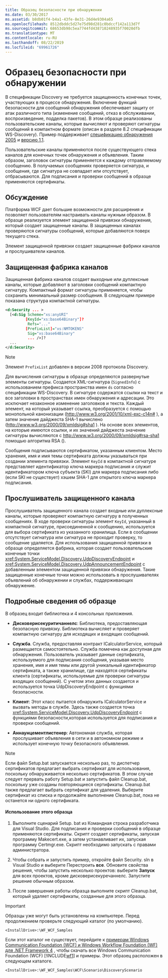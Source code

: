 ```yaml
---
title: Образец безопасности при обнаружении
ms.date: 03/30/2017
ms.assetid: b8db01f4-b4a1-43fe-8e31-26d4e9304a65
ms.openlocfilehash: 8512dbddc5d27e75d98d281c0bdccf142a113d7f
ms.sourcegitcommit: 68653db98c5ea7744fd438710248935f70020dfb
ms.translationtype: MT
ms.contentlocale: ru-RU
ms.lasthandoff: 08/22/2019
ms.locfileid: "69961726"
---
```

# <a name="discovery-security-sample"></a>Образец безопасности при обнаружении
В спецификации Discovery не требуется защищенность конечных точек, участвующих в процессе обнаружения. Включение функций безопасности для сообщений обнаружения обеспечивает защиту от атак различного типа (изменение сообщений, отказ в обслуживании, воспроизведение, подделка пакетов). В этом образце реализованы пользовательские каналы, которые вычисляют и проверяют сигнатуры сообщений в компактном формате (описан в разделе 8.2 спецификации WS-Discovery). Пример поддерживает [спецификацию обнаружения 2005](https://go.microsoft.com/fwlink/?LinkId=177912) и [версию 1,1](https://go.microsoft.com/fwlink/?LinkId=179677).  
  
 Пользовательские каналы применяются после существующего стека каналов для конечных точек обнаружения и объявления. Таким образом, заголовок сигнатуры применяется к каждому отправляемому сообщению. В получаемых сообщениях проверяется сигнатура, и сообщения, где сигнатура не совпадает или отсутствует, отбрасываются. Для подписания и проверки сообщений в образце применяются сертификаты.  
  
## <a name="discussion"></a>Обсуждение  
 Платформа WCF дает большие возможности для расширения и позволяет пользователям настраивать каналы нужным образом. В образце реализуется элемент защищенной привязки обнаружения, который создает защищенные каналы. В защищенных каналах проверяются сигнатуры сообщений, которые добавляются поверх текущего стека.  
  
 Элемент защищенной привязки создает защищенные фабрики каналов и прослушиватели каналов.  
  
## <a name="secure-channel-factory"></a>Защищенная фабрика каналов  
 Защищенная фабрика каналов создает выходные или дуплексные каналы, которые добавляют в заголовки сообщений компактную сигнатуру. Компактный формат сигнатуры применяется, чтобы сохранить минимальный размер сообщения. В следующем примере показана структура компактной сигнатуры.  
  
```xml  
<d:Security ... >   
  [<d:Sig Scheme="xs:anyURI"   
         [KeyId="xs:base64Binary"]?  
          Refs="..."  
         [PrefixList]="xs:NMTOKENS"   
          Sig="xs:base64Binary"   
          ... />]?  
  ...   
</d:Security>  
```  
  
> [!NOTE]
> Элемент `PrefixList` добавлен в версии 2008 протокола Discovery.  
  
 Для вычисления сигнатуры в образце определяются развернутые элементы сигнатуры. Создается XML-сигнатура (`SignedInfo`) с использованием префикса пространства имен `ds` согласно спецификации WS-Discovery. В сигнатуре содержатся ссылки на текст и все заголовки в пространствах имен обнаружения и адресации. Это исключает незаконное изменение заголовков и текста. Каждый элемент, на который указывает ссылка, преобразуется с помощью монопольной канонизации (http://www.w3.org/2001/10/xml-exc-c14n# ), а затем значение дайджеста SHA-1 вычислено (http://www.w3.org/2000/09/xmldsig#sha1 ). На основе всех элементов, на которые имеются ссылки, и их значений дайджеста значение сигнатуры вычисляются с http://www.w3.org/2000/09/xmldsig#rsa-sha1 помощью алгоритма RSA ().  
  
 Сообщения подписываются сертификатом, указанным клиентом. Место хранения, имя и имя темы сертификата должны указываться при создании элемента привязки. Элемент `KeyId` в компактной сигнатуре представляет идентификатор ключа маркера подписания и служит идентификатором ключа субъекта (SKI) для маркера подписания либо (если SKI не существует) хэшем SHA-1 для открытого ключа маркера подписания.  
  
## <a name="secure-channel-listener"></a>Прослушиватель защищенного канала  
 Прослушиватель защищенного канала создает входные или дуплексные каналы, которые проверяют компактную сигнатуру в полученных сообщениях. В ходе проверки сигнатуры элемент `KeyId`, указанный в компактной сигнатуре, присоединенной к сообщению, используется для выбора сертификата из указанного хранилища. Если в сообщении отсутствует сигнатура или сигнатура не проходит проверку, то сообщение удаляется. Для использования защищенной привязки в образце определяется фабрика, которая создает пользовательские конечные точки <xref:System.ServiceModel.Discovery.UdpDiscoveryEndpoint> и <xref:System.ServiceModel.Discovery.UdpAnnouncementEndpoint> с добавленным элементом защищенной привязки обнаружения. Такие защищенные конечные точки можно использовать в прослушивателях объявлений об обнаружении и службах, поддерживающих обнаружение.  
  
## <a name="sample-details"></a>Подробные сведения об образце  
 В образец входит библиотека и 4 консольных приложения.  
  
- **Дисковерисекуритичаннелс**: Библиотека, предоставляющая безопасную привязку. Библиотека вычисляет и проверяет компактную сигнатуру для исходящих и входящих сообщений.  
  
- **Служба**. Служба, предоставляя контракт ICalculatorService, который размещается самостоятельно. Служба помечена как доступная для обнаружения. Пользователь указывает данные сертификата, используемого для подписания сообщения, указывая место хранения, имя и имя темы или другой уникальный идентификатор сертификата, а также хранилище, где находятся сертификаты клиента (сертификаты, используемые для проверки сигнатуры входящих сообщений). С учетом этих данных создается и используется точка UdpDiscoveryEndpoint с функциями безопасности.  
  
- **Клиент**: Этот класс пытается обнаружить ICalculatorService и вызвать методы в службе. Здесь также создается точка <xref:System.ServiceModel.Discovery.UdpDiscoveryEndpoint> с функциями безопасности,которая используется для подписания и проверки сообщений.  
  
- **Аннаунцементлистенер**: Автономная служба, которая прослушивает объявления в сети и в автономном режиме и использует конечную точку безопасного объявления.  
  
> [!NOTE]
> Если файл Setup.bat запускается несколько раз, то диспетчер сертификатов предлагает выбрать сертификат для использования, поскольку обнаруживается несколько сертификатов. В этом случае следует прервать работу Setup.bat и запустить файл Cleanup.bat, поскольку уже созданы повторяющиеся сертификаты. Cleanup.bat также предлагает выбрать сертификат для удаления. Выберите сертификат из списка и продолжайте выполнение Cleanup.bat, пока не останется ни одного сертификата.  
  
#### <a name="to-use-this-sample"></a>Использование этого образца  
  
1. Выполните сценарий Setup. bat из Командная строка разработчика для Visual Studio. Для подписания и проверки сообщений в образце применяются сертификаты. Скрипт создает сертификаты, запуская программу Makecert.exe, а затем устанавливает их, запуская программу Certmgr.exe. Скрипт необходимо запускать с правами администратора.  
  
2. Чтобы собрать и запустить пример, откройте файл Security. sln в Visual Studio и выберите Перестроить **все**. Обновите свойства решения, чтобы запустить несколько проектов: выберите **Запуск** для всех проектов, кроме дисковерисекуречаннелс. Запустите решение обычным образом.  
  
3. После завершения работы образца выполните скрипт Cleanup.bat, который удаляет сертификаты, созданные для этого образца.  
  
> [!IMPORTANT]
>  Образцы уже могут быть установлены на компьютере. Перед продолжением проверьте следующий каталог (по умолчанию).  
>   
>  `<InstallDrive>:\WF_WCF_Samples`  
>   
>  Если этот каталог не существует, перейдите к [примерам Windows Communication Foundation (WCF) и Windows Workflow Foundation (WF) для .NET Framework 4](https://go.microsoft.com/fwlink/?LinkId=150780) , чтобы скачать все Windows Communication Foundation (WCF) [!INCLUDE[wf1](../../../../includes/wf1-md.md)] и примеры. Этот образец расположен в следующем каталоге.  
>   
>  `<InstallDrive>:\WF_WCF_Samples\WCF\Scenario\DiscoveryScenario`  
